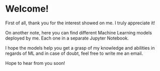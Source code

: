 # Welcome!

First of all, thank you for the interest showed on me. I truly appreciate it!

On another note, here you can find different Machine Learning models deployed by me. Each one in a separate Jupyter Notebook.

I hope the models help you get a grasp of my knowledge and abilities in regards of ML and in case of doubt, feel free to write me an email.

Hope to hear from you soon!

